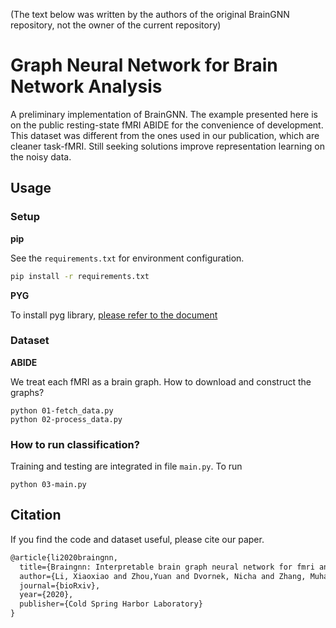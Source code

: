 (The text below was written by the authors of the original BrainGNN repository, not the owner of the current repository)

# Graph Neural Network for Brain Network Analysis
 A preliminary implementation of BrainGNN. The example presented here is on the public resting-state fMRI ABIDE for the convenience of development. This dataset was different from the ones used in our publication, which are cleaner task-fMRI. Still seeking solutions improve representation learning on the noisy data.


## Usage
### Setup
**pip**

See the `requirements.txt` for environment configuration. 
```bash
pip install -r requirements.txt
```
**PYG**

To install pyg library, [please refer to the document](https://pytorch-geometric.readthedocs.io/en/latest/notes/installation.html)

### Dataset 
**ABIDE**

We treat each fMRI as a brain graph. How to download and construct the graphs?
```
python 01-fetch_data.py
python 02-process_data.py
```

### How to run classification?
Training and testing are integrated in file `main.py`. To run
```
python 03-main.py 
```


## Citation
If you find the code and dataset useful, please cite our paper.
```latex
@article{li2020braingnn,
  title={Braingnn: Interpretable brain graph neural network for fmri analysis},
  author={Li, Xiaoxiao and Zhou,Yuan and Dvornek, Nicha and Zhang, Muhan and Gao, Siyuan and Zhuang, Juntang and Scheinost, Dustin and Staib, Lawrence and Ventola, Pamela and Duncan, James},
  journal={bioRxiv},
  year={2020},
  publisher={Cold Spring Harbor Laboratory}
}
```
